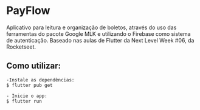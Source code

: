 # PayFlow

Aplicativo para leitura e organização de boletos, através do uso das ferramentas do pacote Google MLK e utilizando o Firebase como sistema de autenticação.
Baseado nas aulas de Flutter da Next Level Week #06, da Rocketseet.

## Como utilizar:

```
-Instale as dependências:
$ flutter pub get

- Inicie o app: 
$ flutter run
```
